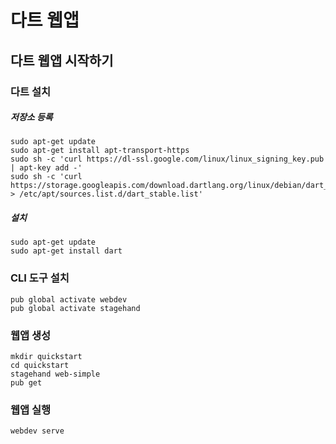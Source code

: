 # 다트 웹앱
## 다트 웹앱 시작하기

### 다트 설치

##### 저장소 등록

```
sudo apt-get update
sudo apt-get install apt-transport-https
sudo sh -c 'curl https://dl-ssl.google.com/linux/linux_signing_key.pub | apt-key add -'
sudo sh -c 'curl https://storage.googleapis.com/download.dartlang.org/linux/debian/dart_stable.list > /etc/apt/sources.list.d/dart_stable.list'
```

##### 설치

```
sudo apt-get update
sudo apt-get install dart
```

### CLI 도구 설치

```
pub global activate webdev
pub global activate stagehand
```

### 웹앱 생성

```
mkdir quickstart
cd quickstart
stagehand web-simple
pub get
```

### 웹앱 실행

```
webdev serve
```



